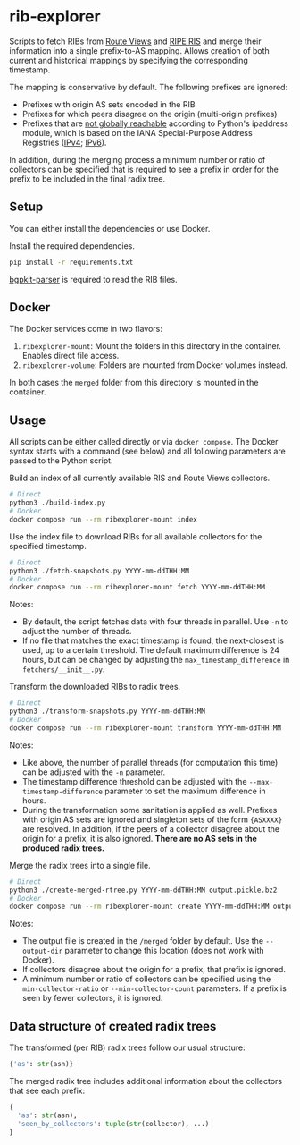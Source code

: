 # rib-explorer

Scripts to fetch RIBs from [Route Views](http://routeviews.org/) and [RIPE
RIS](https://ris.ripe.net/docs/20_raw_data_mrt.html) and merge their information into a single
prefix-to-AS mapping. Allows creation of both current and historical mappings by specifying the
corresponding timestamp.

The mapping is conservative by default. The following prefixes are ignored:

- Prefixes with origin AS sets encoded in the RIB
- Prefixes for which peers disagree on the origin (multi-origin prefixes)
- Prefixes that are
  [not globally reachable](https://docs.python.org/3/library/ipaddress.html?highlight=ipaddress#ipaddress.IPv4Address.is_global)
  according to Python's ipaddress module, which is based on the IANA Special-Purpose Address
  Registries
  ([IPv4](https://www.iana.org/assignments/iana-ipv4-special-registry/iana-ipv4-special-registry.xhtml);
   [IPv6](https://www.iana.org/assignments/iana-ipv6-special-registry/iana-ipv6-special-registry.xhtml)).

In addition, during the merging process a minimum number or ratio of collectors can be
specified that is required to see a prefix in order for the prefix to be included in the
final radix tree.

## Setup

You can either install the dependencies or use Docker.

Install the required dependencies.

```bash
pip install -r requirements.txt
```

[bgpkit-parser](https://github.com/bgpkit/bgpkit-parser) is required to read the RIB
files.

## Docker

The Docker services come in two flavors:

1. `ribexplorer-mount`: Mount the folders in this directory in the container. Enables
   direct file access.
1. `ribexplorer-volume`: Folders are mounted from Docker volumes instead.

In both cases the `merged` folder from this directory is mounted in the container.

## Usage

All scripts can be either called directly or via `docker compose`. The Docker syntax
starts with a command (see below) and all following parameters are passed to the Python script.

Build an index of all currently available RIS and Route Views collectors.

```bash
# Direct
python3 ./build-index.py
# Docker
docker compose run --rm ribexplorer-mount index
```

Use the index file to download RIBs for all available collectors for the specified
timestamp.

```bash
# Direct
python3 ./fetch-snapshots.py YYYY-mm-ddTHH:MM
# Docker
docker compose run --rm ribexplorer-mount fetch YYYY-mm-ddTHH:MM
```

Notes:

- By default, the script fetches data with four threads in parallel. Use `-n` to adjust
  the number of threads.
- If no file that matches the exact timestamp is found, the next-closest is used, up to
  a certain threshold. The default maximum difference is 24 hours, but can be changed by adjusting
  the `max_timestamp_difference` in `fetchers/__init__.py`.

Transform the downloaded RIBs to radix trees.

```bash
# Direct
python3 ./transform-snapshots.py YYYY-mm-ddTHH:MM
# Docker
docker compose run --rm ribexplorer-mount transform YYYY-mm-ddTHH:MM
```

Notes:

- Like above, the number of parallel threads (for computation this time) can be adjusted
  with the `-n` parameter.
- The timestamp difference threshold can be adjusted with the
  `--max-timestamp-difference` parameter to set the maximum difference in hours.
- During the transformation some sanitation is applied as well. Prefixes with origin AS
  sets are ignored and singleton sets of the form `{ASXXXX}` are resolved. In addition,
  if the peers of a collector disagree about the origin for a prefix, it is also
  ignored. **There are no AS sets in the produced radix trees.**

Merge the radix trees into a single file.

```bash
# Direct
python3 ./create-merged-rtree.py YYYY-mm-ddTHH:MM output.pickle.bz2
# Docker
docker compose run --rm ribexplorer-mount create YYYY-mm-ddTHH:MM output.pickle.bz2
```

Notes:

- The output file is created in the `/merged` folder by default. Use the `--output-dir`
  parameter to change this location (does not work with Docker).
- If collectors disagree about the origin for a prefix, that prefix is ignored.
- A minimum number or ratio of collectors can be specified using the
  `--min-collector-ratio` or `--min-collector-count` parameters. If a prefix is seen by
  fewer collectors, it is ignored.

## Data structure of created radix trees

The transformed (per RIB) radix trees follow our usual structure:

```python
{'as': str(asn)}
```

The merged radix tree includes additional information about the collectors that see each
prefix:

```python
{
  'as': str(asn),
  'seen_by_collectors': tuple(str(collector), ...)
}
```
